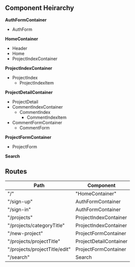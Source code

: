 ## Component Heirarchy

**AuthFormContainer**
  - AuthForm

**HomeContainer**
  - Header
  - Home
  - ProjectIndexContainer

**ProjectIndexContainer**
  - ProjectIndex
    - ProjectIndexItem

**ProjectDetailContainer**
  - ProjectDetail
  - CommentIndexContainer
    - CommentIndex
      - CommentIndexItem
  - CommentFormContainer
    - CommentForm

**ProjectFormContainer**
  - ProjectForm

**Search**

## Routes

|Path |Component|
|-----|---------|
|"/"|"HomeContainer"|
|"/sign-up"|AuthFormContainer|
|"/sign-in"|AuthFormContainer|
|"/projects"|ProjectIndexContainer|
|"/projects/categoryTitle"|ProjectIndexContainer|
|"/new-project"|ProjectFormContainer|
|"/projects/projectTitle"|ProjectDetailContainer|
|"/projects/projectTitle/edit"|ProjectFormContainer|
|"/search"|Search|
